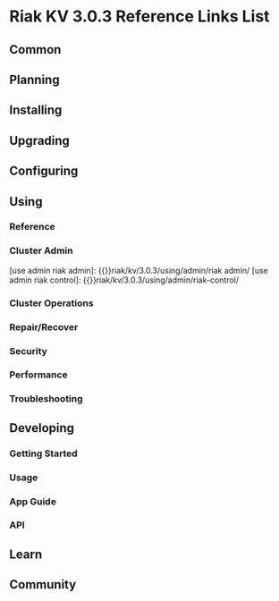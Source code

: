 
# Riak KV 3.0.3 Reference Links List


## Common

[downloads]: {{<baseurl>}}riak/kv/3.0.3/downloads/
[install index]: {{<baseurl>}}riak/kv/3.0.3/setup/installing
[upgrade index]: {{<baseurl>}}riak/kv/3.0.3/upgrading
[plan index]: {{<baseurl>}}riak/kv/3.0.3/planning
[config index]: {{<baseurl>}}riak/kv/3.0.3/using/configuring/
[config reference]: {{<baseurl>}}riak/kv/3.0.3/configuring/reference/
[manage index]: {{<baseurl>}}riak/kv/3.0.3/using/managing
[performance index]: {{<baseurl>}}riak/kv/3.0.3/using/performance
[glossary vnode]: {{<baseurl>}}riak/kv/3.0.3/learn/glossary/#vnode
[contact basho]: https://www.tiot.jp/en/about-us/contact-us/


## Planning

[plan index]: {{<baseurl>}}riak/kv/3.0.3/setup/planning
[plan start]: {{<baseurl>}}riak/kv/3.0.3/setup/planning/start
[plan backend]: {{<baseurl>}}riak/kv/3.0.3/setup/planning/backend
[plan backend bitcask]: {{<baseurl>}}riak/kv/3.0.3/setup/planning/backend/bitcask
[plan backend leveldb]: {{<baseurl>}}riak/kv/3.0.3/setup/planning/backend/leveldb
[plan backend leveled]: {{<baseurl>}}riak/kv/3.0.3/setup/planning/backend/leveled
[plan backend memory]: {{<baseurl>}}riak/kv/3.0.3/setup/planning/backend/memory
[plan backend multi]: {{<baseurl>}}riak/kv/3.0.3/setup/planning/backend/multi
[plan cluster capacity]: {{<baseurl>}}riak/kv/3.0.3/setup/planning/cluster-capacity
[plan bitcask capacity]: {{<baseurl>}}riak/kv/3.0.3/setup/planning/bitcask-capacity-calc
[plan best practices]: {{<baseurl>}}riak/kv/3.0.3/setup/planning/best-practices
[plan future]: {{<baseurl>}}riak/kv/3.0.3/setup/planning/future


## Installing

[install index]: {{<baseurl>}}riak/kv/3.0.3/setup/installing
[install aws]: {{<baseurl>}}riak/kv/3.0.3/setup/installing/amazon-web-services
[install debian & ubuntu]: {{<baseurl>}}riak/kv/3.0.3/setup/installing/debian-ubuntu
[install freebsd]: {{<baseurl>}}riak/kv/3.0.3/setup/installing/freebsd
[install mac osx]: {{<baseurl>}}riak/kv/3.0.3/setup/installing/mac-osx
[install rhel & centos]: {{<baseurl>}}riak/kv/3.0.3/setup/installing/rhel-centos
[install smartos]: {{<baseurl>}}riak/kv/3.0.3/setup/installing/smartos
[install solaris]: {{<baseurl>}}riak/kv/3.0.3/setup/installing/solaris
[install suse]: {{<baseurl>}}riak/kv/3.0.3/setup/installing/suse
[install windows azure]: {{<baseurl>}}riak/kv/3.0.3/setup/installing/windows-azure

[install source index]: {{<baseurl>}}riak/kv/3.0.3/setup/installing/source
[install source erlang]: {{<baseurl>}}riak/kv/3.0.3/setup/installing/source/erlang
[install source jvm]: {{<baseurl>}}riak/kv/3.0.3/setup/installing/source/jvm

[install verify]: {{<baseurl>}}riak/kv/3.0.3/setup/installing/verify


## Upgrading

[upgrade index]: {{<baseurl>}}riak/kv/3.0.3/setup/upgrading
[upgrade checklist]: {{<baseurl>}}riak/kv/3.0.3/setup/upgrading/checklist
[upgrade version]: {{<baseurl>}}riak/kv/3.0.3/setup/upgrading/version
[upgrade cluster]: {{<baseurl>}}riak/kv/3.0.3/setup/upgrading/cluster
[upgrade mdc]: {{<baseurl>}}riak/kv/3.0.3/setup/upgrading/multi-datacenter
[upgrade downgrade]: {{<baseurl>}}riak/kv/3.0.3/setup/downgrade


## Configuring

[config index]: {{<baseurl>}}riak/kv/3.0.3/configuring
[config basic]: {{<baseurl>}}riak/kv/3.0.3/configuring/basic
[config backend]: {{<baseurl>}}riak/kv/3.0.3/configuring/backend
[config manage]: {{<baseurl>}}riak/kv/3.0.3/configuring/managing
[config reference]: {{<baseurl>}}riak/kv/3.0.3/configuring/reference/
[config strong consistency]: {{<baseurl>}}riak/kv/3.0.3/configuring/strong-consistency
[config load balance]: {{<baseurl>}}riak/kv/3.0.3/configuring/load-balancing-proxy
[config mapreduce]: {{<baseurl>}}riak/kv/3.0.3/configuring/mapreduce
[config search]: {{<baseurl>}}riak/kv/3.0.3/configuring/search/

[config v3 mdc]: {{<baseurl>}}riak/kv/3.0.3/configuring/v3-multi-datacenter
[config v3 nat]: {{<baseurl>}}riak/kv/3.0.3/configuring/v3-multi-datacenter/nat
[config v3 quickstart]: {{<baseurl>}}riak/kv/3.0.3/configuring/v3-multi-datacenter/quick-start
[config v3 ssl]: {{<baseurl>}}riak/kv/3.0.3/configuring/v3-multi-datacenter/ssl

[config v2 mdc]: {{<baseurl>}}riak/kv/3.0.3/configuring/v2-multi-datacenter
[config v2 nat]: {{<baseurl>}}riak/kv/3.0.3/configuring/v2-multi-datacenter/nat
[config v2 quickstart]: {{<baseurl>}}riak/kv/3.0.3/configuring/v2-multi-datacenter/quick-start
[config v2 ssl]: {{<baseurl>}}riak/kv/3.0.3/configuring/v2-multi-datacenter/ssl



## Using

[use index]: {{<baseurl>}}riak/kv/3.0.3/using/
[use admin commands]: {{<baseurl>}}riak/kv/3.0.3/using/cluster-admin-commands
[use running cluster]: {{<baseurl>}}riak/kv/3.0.3/using/running-a-cluster

### Reference

[use ref custom code]: {{<baseurl>}}riak/kv/3.0.3/using/reference/custom-code
[use ref handoff]: {{<baseurl>}}riak/kv/3.0.3/using/reference/handoff
[use ref monitoring]: {{<baseurl>}}riak/kv/3.0.3/using/reference/statistics-monitoring
[use ref search]: {{<baseurl>}}riak/kv/3.0.3/using/reference/search
[use ref 2i]: {{<baseurl>}}riak/kv/3.0.3/using/reference/secondary-indexes
[use ref snmp]: {{<baseurl>}}riak/kv/3.0.3/using/reference/snmp
[use ref strong consistency]: {{<baseurl>}}riak/kv/3.0.3/using/reference/strong-consistency
[use ref jmx]: {{<baseurl>}}riak/kv/3.0.3/using/reference/jmx
[use ref obj del]: {{<baseurl>}}riak/kv/3.0.3/using/reference/object-deletion/
[use ref v3 mdc]: {{<baseurl>}}riak/kv/3.0.3/using/reference/v3-multi-datacenter
[use ref v2 mdc]: {{<baseurl>}}riak/kv/3.0.3/using/reference/v2-multi-datacenter

### Cluster Admin

[use admin index]: {{<baseurl>}}riak/kv/3.0.3/using/admin/
[use admin commands]: {{<baseurl>}}riak/kv/3.0.3/using/admin/commands/
[use admin riak cli]: {{<baseurl>}}riak/kv/3.0.3/using/admin/riak-cli/
[use admin riak admin]: {{<baseurl>}}riak/kv/3.0.3/using/admin/riak admin/
[use admin riak control]: {{<baseurl>}}riak/kv/3.0.3/using/admin/riak-control/

### Cluster Operations

[cluster ops add remove node]: {{<baseurl>}}riak/kv/3.0.3/using/cluster-operations/adding-removing-nodes
[cluster ops inspect node]: {{<baseurl>}}riak/kv/3.0.3/using/cluster-operations/inspecting-node
[cluster ops change info]: {{<baseurl>}}riak/kv/3.0.3/using/cluster-operations/changing-cluster-info
[cluster ops load balance]: {{<baseurl>}}riak/kv/3.0.3/configuring/load-balancing-proxy
[cluster ops bucket types]: {{<baseurl>}}riak/kv/3.0.3/using/cluster-operations/bucket-types
[cluster ops handoff]: {{<baseurl>}}riak/kv/3.0.3/using/cluster-operations/handoff
[cluster ops log]: {{<baseurl>}}riak/kv/3.0.3/using/cluster-operations/logging
[cluster ops obj del]: {{<baseurl>}}riak/kv/3.0.3/using/reference/object-deletion
[cluster ops backup]: {{<baseurl>}}riak/kv/3.0.3/using/cluster-operations/backing-up
[cluster ops mdc]: {{<baseurl>}}riak/kv/3.0.3/using/cluster-operations/v3-multi-datacenter
[cluster ops strong consistency]: {{<baseurl>}}riak/kv/3.0.3/using/cluster-operations/strong-consistency
[cluster ops 2i]: {{<baseurl>}}riak/kv/3.0.3/using/reference/secondary-indexes
[cluster ops v3 mdc]: {{<baseurl>}}riak/kv/3.0.3/using/cluster-operations/v3-multi-datacenter
[cluster ops v2 mdc]: {{<baseurl>}}riak/kv/3.0.3/using/cluster-operations/v2-multi-datacenter

### Repair/Recover

[repair recover index]: {{<baseurl>}}riak/kv/3.0.3/using/repair-recovery
[repair recover index]: {{<baseurl>}}riak/kv/3.0.3/using/repair-recovery/failure-recovery/

### Security

[security index]: {{<baseurl>}}riak/kv/3.0.3/using/security/
[security basics]: {{<baseurl>}}riak/kv/3.0.3/using/security/basics
[security managing]: {{<baseurl>}}riak/kv/3.0.3/using/security/managing-sources/

### Performance

[perf index]: {{<baseurl>}}riak/kv/3.0.3/using/performance/
[perf benchmark]: {{<baseurl>}}riak/kv/3.0.3/using/performance/benchmarking
[perf open files]: {{<baseurl>}}riak/kv/3.0.3/using/performance/open-files-limit/
[perf erlang]: {{<baseurl>}}riak/kv/3.0.3/using/performance/erlang
[perf aws]: {{<baseurl>}}riak/kv/3.0.3/using/performance/amazon-web-services
[perf latency checklist]: {{<baseurl>}}riak/kv/3.0.3/using/performance/latency-reduction

### Troubleshooting

[troubleshoot http]: {{<baseurl>}}riak/kv/3.0.3/using/troubleshooting/http-204


## Developing

[dev index]: {{<baseurl>}}riak/kv/3.0.3/developing
[dev client libraries]: {{<baseurl>}}riak/kv/3.0.3/developing/client-libraries
[dev data model]: {{<baseurl>}}riak/kv/3.0.3/developing/data-modeling
[dev data types]: {{<baseurl>}}riak/kv/3.0.3/developing/data-types
[dev kv model]: {{<baseurl>}}riak/kv/3.0.3/developing/key-value-modeling

### Getting Started

[getting started]: {{<baseurl>}}riak/kv/3.0.3/developing/getting-started
[getting started java]: {{<baseurl>}}riak/kv/3.0.3/developing/getting-started/java
[getting started ruby]: {{<baseurl>}}riak/kv/3.0.3/developing/getting-started/ruby
[getting started python]: {{<baseurl>}}riak/kv/3.0.3/developing/getting-started/python
[getting started php]: {{<baseurl>}}riak/kv/3.0.3/developing/getting-started/php
[getting started csharp]: {{<baseurl>}}riak/kv/3.0.3/developing/getting-started/csharp
[getting started nodejs]: {{<baseurl>}}riak/kv/3.0.3/developing/getting-started/nodejs
[getting started erlang]: {{<baseurl>}}riak/kv/3.0.3/developing/getting-started/erlang
[getting started golang]: {{<baseurl>}}riak/kv/3.0.3/developing/getting-started/golang

[obj model java]: {{<baseurl>}}riak/kv/3.0.3/developing/getting-started/java/object-modeling
[obj model ruby]: {{<baseurl>}}riak/kv/3.0.3/developing/getting-started/ruby/object-modeling
[obj model python]: {{<baseurl>}}riak/kv/3.0.3/developing/getting-started/python/object-modeling
[obj model csharp]: {{<baseurl>}}riak/kv/3.0.3/developing/getting-started/csharp/object-modeling
[obj model nodejs]: {{<baseurl>}}riak/kv/3.0.3/developing/getting-started/nodejs/object-modeling
[obj model erlang]: {{<baseurl>}}riak/kv/3.0.3/developing/getting-started/erlang/object-modeling
[obj model golang]: {{<baseurl>}}riak/kv/3.0.3/developing/getting-started/golang/object-modeling

### Usage

[usage index]: {{<baseurl>}}riak/kv/3.0.3/developing/usage
[usage bucket types]: {{<baseurl>}}riak/kv/3.0.3/developing/usage/bucket-types
[usage commit hooks]: {{<baseurl>}}riak/kv/3.0.3/developing/usage/commit-hooks
[usage conflict resolution]: {{<baseurl>}}riak/kv/3.0.3/developing/usage/conflict-resolution
[usage content types]: {{<baseurl>}}riak/kv/3.0.3/developing/usage/content-types
[usage create objects]: {{<baseurl>}}riak/kv/3.0.3/developing/usage/creating-objects
[usage custom extractors]: {{<baseurl>}}riak/kv/3.0.3/developing/usage/custom-extractors
[usage delete objects]: {{<baseurl>}}riak/kv/3.0.3/developing/usage/deleting-objects
[usage mapreduce]: {{<baseurl>}}riak/kv/3.0.3/developing/usage/mapreduce
[usage search]: {{<baseurl>}}riak/kv/3.0.3/developing/usage/search
[usage search schema]: {{<baseurl>}}riak/kv/3.0.3/developing/usage/search-schemas
[usage search data types]: {{<baseurl>}}riak/kv/3.0.3/developing/usage/searching-data-types
[usage 2i]: {{<baseurl>}}riak/kv/3.0.3/developing/usage/secondary-indexes
[usage update objects]: {{<baseurl>}}riak/kv/3.0.3/developing/usage/updating-objects

### App Guide

[apps mapreduce]: {{<baseurl>}}riak/kv/3.0.3/developing/app-guide/advanced-mapreduce
[apps replication properties]: {{<baseurl>}}riak/kv/3.0.3/developing/app-guide/replication-properties
[apps strong consistency]: {{<baseurl>}}riak/kv/3.0.3/developing/app-guide/strong-consistency

### API

[dev api backend]: {{<baseurl>}}riak/kv/3.0.3/developing/api/backend
[dev api http]: {{<baseurl>}}riak/kv/3.0.3/developing/api/http
[dev api http status]: {{<baseurl>}}riak/kv/3.0.3/developing/api/http/status
[dev api pbc]: {{<baseurl>}}riak/kv/3.0.3/developing/api/protocol-buffers/


## Learn

[learn new nosql]: {{<baseurl>}}riak/kv/learn/new-to-nosql
[learn use cases]: {{<baseurl>}}riak/kv/learn/use-cases
[learn why riak]: {{<baseurl>}}riak/kv/learn/why-riak-kv

[glossary]: {{<baseurl>}}riak/kv/3.0.3/learn/glossary/
[glossary aae]: {{<baseurl>}}riak/kv/3.0.3/learn/glossary/#active-anti-entropy-aae
[glossary read rep]: {{<baseurl>}}riak/kv/3.0.3/learn/glossary/#read-repair
[glossary vnode]: {{<baseurl>}}riak/kv/3.0.3/learn/glossary/#vnode

[concept aae]: {{<baseurl>}}riak/kv/3.0.3/learn/concepts/active-anti-entropy/
[concept buckets]: {{<baseurl>}}riak/kv/3.0.3/learn/concepts/buckets
[concept cap neg]: {{<baseurl>}}riak/kv/3.0.3/learn/concepts/capability-negotiation
[concept causal context]: {{<baseurl>}}riak/kv/3.0.3/learn/concepts/causal-context
[concept clusters]: {{<baseurl>}}riak/kv/3.0.3/learn/concepts/clusters/
[concept crdts]: {{<baseurl>}}riak/kv/3.0.3/learn/concepts/crdts
[concept eventual consistency]: {{<baseurl>}}riak/kv/3.0.3/learn/concepts/eventual-consistency
[concept keys objects]: {{<baseurl>}}riak/kv/3.0.3/learn/concepts/keys-and-objects
[concept replication]: {{<baseurl>}}riak/kv/3.0.3/learn/concepts/replication
[concept strong consistency]: {{<baseurl>}}riak/kv/3.0.3/using/reference/strong-consistency
[concept vnodes]: {{<baseurl>}}riak/kv/3.0.3/learn/concepts/vnodes



## Community

[community]: {{<baseurl>}}community
[community projects]: {{<baseurl>}}community/projects
[reporting bugs]: {{<baseurl>}}community/reporting-bugs
[taishi]: {{<baseurl>}}community/taishi






